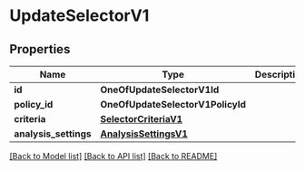 # UpdateSelectorV1

## Properties
Name | Type | Description | Notes
------------ | ------------- | ------------- | -------------
**id** | **OneOfUpdateSelectorV1Id** |  | [optional] 
**policy_id** | **OneOfUpdateSelectorV1PolicyId** |  | [optional] 
**criteria** | [**SelectorCriteriaV1**](SelectorCriteriaV1.md) |  | 
**analysis_settings** | [**AnalysisSettingsV1**](AnalysisSettingsV1.md) |  | 

[[Back to Model list]](../README.md#documentation-for-models) [[Back to API list]](../README.md#documentation-for-api-endpoints) [[Back to README]](../README.md)

